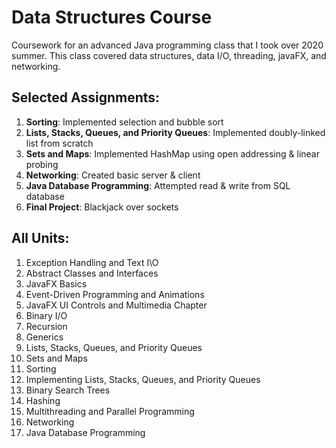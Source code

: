 # Data Structures Course
 Coursework for an advanced Java programming class that I took over 2020 summer. This class covered data structures, data I/O, threading, javaFX, and networking.

## Selected Assignments:
1. **Sorting**: Implemented selection and bubble sort
2. **Lists, Stacks, Queues, and Priority Queues**: Implemented doubly-linked list from scratch
3. **Sets and Maps**: Implemented HashMap using open addressing & linear probing
5. **Networking**: Created basic server & client
6. **Java Database Programming**: Attempted read & write from SQL database
7. **Final Project**: Blackjack over sockets

##  All Units:
1. Exception Handling and Text I\O
2. Abstract Classes and Interfaces
3. JavaFX Basics
4. Event-Driven Programming and Animations
5. JavaFX UI Controls and Multimedia Chapter
6. Binary I/O
7. Recursion
8. Generics
10. Lists, Stacks, Queues, and Priority Queues
11. Sets and Maps
12. Sorting
13. Implementing Lists, Stacks, Queues, and Priority Queues
14. Binary Search Trees
15. Hashing
16. Multithreading and Parallel Programming
17. Networking
18. Java Database Programming
